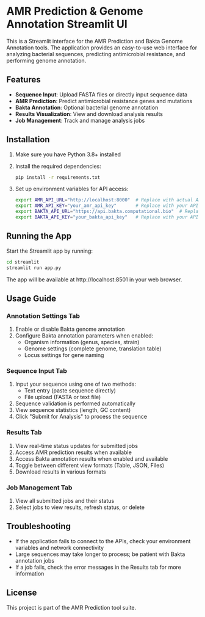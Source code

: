 # AMR Prediction & Genome Annotation Streamlit UI

This is a Streamlit interface for the AMR Prediction and Bakta Genome Annotation tools. The application provides an easy-to-use web interface for analyzing bacterial sequences, predicting antimicrobial resistance, and performing genome annotation.

## Features

- **Sequence Input**: Upload FASTA files or directly input sequence data
- **AMR Prediction**: Predict antimicrobial resistance genes and mutations
- **Bakta Annotation**: Optional bacterial genome annotation
- **Results Visualization**: View and download analysis results
- **Job Management**: Track and manage analysis jobs

## Installation

1. Make sure you have Python 3.8+ installed

2. Install the required dependencies:
   ```bash
   pip install -r requirements.txt
   ```

3. Set up environment variables for API access:
   ```bash
   export AMR_API_URL="http://localhost:8000"  # Replace with actual AMR API URL
   export AMR_API_KEY="your_amr_api_key"       # Replace with your API key
   export BAKTA_API_URL="https://api.bakta.computational.bio"  # Replace with actual Bakta API URL
   export BAKTA_API_KEY="your_bakta_api_key"   # Replace with your API key
   ```

## Running the App

Start the Streamlit app by running:

```bash
cd streamlit
streamlit run app.py
```

The app will be available at http://localhost:8501 in your web browser.

## Usage Guide

### Annotation Settings Tab

1. Enable or disable Bakta genome annotation
2. Configure Bakta annotation parameters when enabled:
   - Organism information (genus, species, strain)
   - Genome settings (complete genome, translation table)
   - Locus settings for gene naming

### Sequence Input Tab

1. Input your sequence using one of two methods:
   - Text entry (paste sequence directly)
   - File upload (FASTA or text file)
2. Sequence validation is performed automatically
3. View sequence statistics (length, GC content)
4. Click "Submit for Analysis" to process the sequence

### Results Tab

1. View real-time status updates for submitted jobs
2. Access AMR prediction results when available
3. Access Bakta annotation results when enabled and available
4. Toggle between different view formats (Table, JSON, Files)
5. Download results in various formats

### Job Management Tab

1. View all submitted jobs and their status
2. Select jobs to view results, refresh status, or delete

## Troubleshooting

- If the application fails to connect to the APIs, check your environment variables and network connectivity
- Large sequences may take longer to process; be patient with Bakta annotation jobs
- If a job fails, check the error messages in the Results tab for more information

## License

This project is part of the AMR Prediction tool suite.
